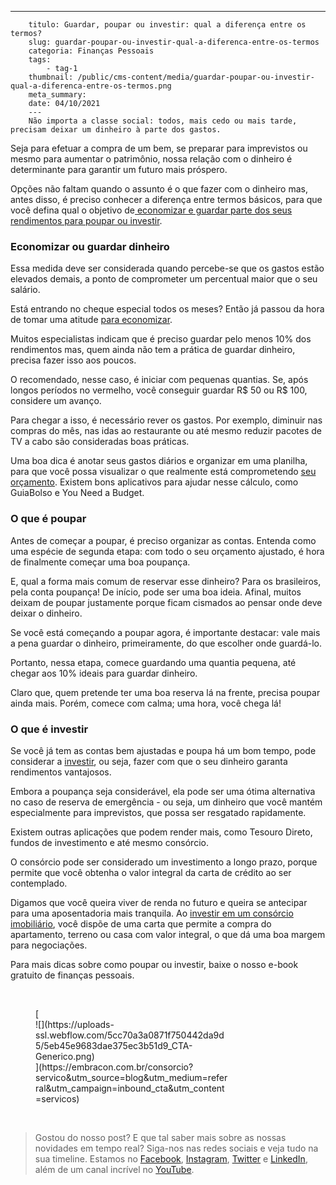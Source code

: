 ---
        titulo: Guardar, poupar ou investir: qual a diferença entre os termos?
        slug: guardar-poupar-ou-investir-qual-a-diferenca-entre-os-termos
        categoria: Finanças Pessoais
        tags:
            - tag-1
        thumbnail: /public/cms-content/media/guardar-poupar-ou-investir-qual-a-diferenca-entre-os-termos.png
        meta_summary: 
        date: 04/10/2021
        ---
        Não importa a classe social: todos, mais cedo ou mais tarde, precisam deixar um dinheiro à parte dos gastos.

Seja para efetuar a compra de um bem, se preparar para imprevistos ou mesmo para aumentar o patrimônio, nossa relação com o dinheiro é determinante para garantir um futuro mais próspero.

Opções não faltam quando o assunto é o que fazer com o dinheiro mas, antes disso, é preciso conhecer a diferença entre termos básicos, para que você defina qual o objetivo de[ economizar e guardar parte dos seus rendimentos para poupar ou investir](https://www.embracon.com.br/blog/afinal-quais-sao-as-diferencas-entre-poupar-economizar-e-investir).

### Economizar ou guardar dinheiro

Essa medida deve ser considerada quando percebe-se que os gastos estão elevados demais, a ponto de comprometer um percentual maior que o seu salário.

Está entrando no cheque especial todos os meses? Então já passou da hora de tomar uma atitude [para economizar](https://www.embracon.com.br/blog/4-aplicativos-de-financas-para-te-ajudar-a-economizar-mais-dinheiro).

Muitos especialistas indicam que é preciso guardar pelo menos 10% dos rendimentos mas, quem ainda não tem a prática de guardar dinheiro, precisa fazer isso aos poucos.

O recomendado, nesse caso, é iniciar com pequenas quantias. Se, após longos períodos no vermelho, você conseguir guardar R$ 50 ou R$ 100, considere um avanço.

Para chegar a isso, é necessário rever os gastos. Por exemplo, diminuir nas compras do mês, nas idas ao restaurante ou até mesmo reduzir pacotes de TV a cabo são consideradas boas práticas.

Uma boa dica é anotar seus gastos diários e organizar em uma planilha, para que você possa visualizar o que realmente está comprometendo [seu orçamento](https://www.embracon.com.br/blog/planejamento-financeiro-um-guia-para-as-financas-nao-sairem-de-controle). Existem bons aplicativos para ajudar nesse cálculo, como GuiaBolso e You Need a Budget.

### O que é poupar

Antes de começar a poupar, é preciso organizar as contas. Entenda como uma espécie de segunda etapa: com todo o seu orçamento ajustado, é hora de finalmente começar uma boa poupança.

E, qual a forma mais comum de reservar esse dinheiro? Para os brasileiros, pela conta poupança! De início, pode ser uma boa ideia. Afinal, muitos deixam de poupar justamente porque ficam cismados ao pensar onde deve deixar o dinheiro.

Se você está começando a poupar agora, é importante destacar: vale mais a pena guardar o dinheiro, primeiramente, do que escolher onde guardá-lo.

Portanto, nessa etapa, comece guardando uma quantia pequena, até chegar aos 10% ideais para guardar dinheiro.

Claro que, quem pretende ter uma boa reserva lá na frente, precisa poupar ainda mais. Porém, comece com calma; uma hora, você chega lá!

### O que é investir

Se você já tem as contas bem ajustadas e poupa há um bom tempo, pode considerar a [investir](https://www.embracon.com.br/blog/conheca-4-opcoes-para-quem-quer-comecar-a-investir), ou seja, fazer com que o seu dinheiro garanta rendimentos vantajosos.

Embora a poupança seja considerável, ela pode ser uma ótima alternativa no caso de reserva de emergência - ou seja, um dinheiro que você mantém especialmente para imprevistos, que possa ser resgatado rapidamente.

Existem outras aplicações que podem render mais, como Tesouro Direto, fundos de investimento e até mesmo consórcio.

O consórcio pode ser considerado um investimento a longo prazo, porque permite que você obtenha o valor integral da carta de crédito ao ser contemplado.

Digamos que você queira viver de renda no futuro e queira se antecipar para uma aposentadoria mais tranquila. Ao [investir em um consórcio imobiliário](https://www.embracon.com.br/blog/investir-em-imoveis-onde-comecar), você dispõe de uma carta que permite a compra do apartamento, terreno ou casa com valor integral, o que dá uma boa margem para negociações.

Para mais dicas sobre como poupar ou investir, baixe o nosso e-book gratuito de finanças pessoais.

‍

<figure class="w-richtext-figure-type-image w-richtext-align-center" style="max-width:310px">[<div>![](https://uploads-ssl.webflow.com/5cc70a3a0871f750442da9d5/5eb45e9683dae375ec3b51d9_CTA-Generico.png)</div>](https://embracon.com.br/consorcio?servico&utm_source=blog&utm_medium=referral&utm_campaign=inbound_cta&utm_content=servicos)</figure>‍

> Gostou do nosso post? E que tal saber mais sobre as nossas novidades em tempo real? Siga-nos nas redes sociais e veja tudo na sua timeline. Estamos no [Facebook](https://www.facebook.com/embracon/), [Instagram](https://www.instagram.com/embraconoficial/), [Twitter](https://twitter.com/embracon) e [LinkedIn](https://www.linkedin.com/company/1018875/), além de um canal incrível no [YouTube](https://www.youtube.com/channel/UCL-Y0mv9zc73Iek48NLUBzQ).

‍

‍
        